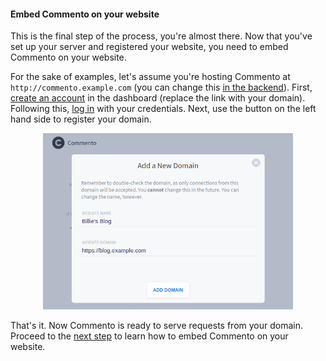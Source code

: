 #### Embed Commento on your website

This is the final step of the process, you're almost there. Now that you've set up your server and registered your website, you need to embed Commento on your website.

For the sake of examples, let's assume you're hosting Commento at `http://commento.example.com` (you can change this [in the backend](configuration-backend.md)). First, [create an account](http://commento.example.com/signup) in the dashboard (replace the link with your domain). Following this, [log in](http://commento.example.com/login) with your credentials. Next, use the button on the left hand side to register your domain.

<p style="text-align: center"><img src="register-your-domain.png" width=400></img></p>

That's it. Now Commento is ready to serve requests from your domain. Proceed to the [next step](/installation/self-hosting/embed-on-your-website/README.md) to learn how to embed Commento on your website.
